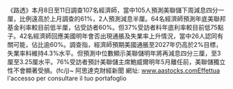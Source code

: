 《路透》本月8日至11日調查107名經濟師，當中105人預測美聯儲下周減息四分一厘，比例遠高於上月調查的61%，2人預測減息半厘。64名經濟師預測年底美聯邦基金利率較目前低半厘，佔受訪者60%。但37%受訪者料年底利率較目前低75點子。42名經濟師回應美國明年會否出現通脹及失業率上升情況，當中26人認同有關可能，佔比逾60%。調查指，經濟師預期美國通脹至2027年仍高於2%目標，失業率料維持4.3%水平。但預測中位數顯示美聯儲明年將再減息四分三厘，至3厘至3.25厘水平。76%受訪者預計美聯儲主席鮑威爾明年5月離任前，美聯儲獨立性不會顯著受損。(fc/j)~ 阿思達克財經新聞 網址: www.aastocks.comEffettua l'accesso per consultare il tuo portafoglio